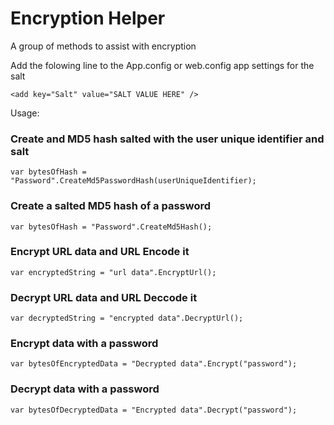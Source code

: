 ﻿# Encryption Helper

A group of methods to assist with encryption

Add the folowing line to the App.config or web.config app settings for the salt

```
<add key="Salt" value="SALT VALUE HERE" />
```

Usage:

### Create and MD5 hash salted with the user unique identifier and salt
```
var bytesOfHash = "Password".CreateMd5PasswordHash(userUniqueIdentifier);
```

### Create a salted MD5 hash of a password
```
var bytesOfHash = "Password".CreateMd5Hash();
```

### Encrypt URL data and URL Encode it
```
var encryptedString = "url data".EncryptUrl();
```

### Decrypt URL data and URL Deccode it
```
var decryptedString = "encrypted data".DecryptUrl();
```

### Encrypt data with a password
```
var bytesOfEncryptedData = "Decrypted data".Encrypt("password");
```

### Decrypt data with a password
```
var bytesOfDecryptedData = "Encrypted data".Decrypt("password");
```